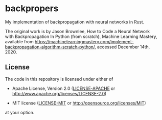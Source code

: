 # backpropers

My implementation of backpropagation with neural networks in Rust.

The original work is by Jason Brownlee, How to Code a Neural Network with Backpropagation
In Python (from scratch), Machine Learning Mastery, available from
https://machinelearningmastery.com/implement-backpropagation-algorithm-scratch-python/,
accessed December 14th, 2020.

## License

The code in this repository is licensed under either of

* Apache License, Version 2.0 ([LICENSE-APACHE] or http://www.apache.org/licenses/LICENSE-2.0)

* MIT license ([LICENSE-MIT] or http://opensource.org/licenses/MIT)

at your option.

[LICENSE-APACHE]: LICENSE-APACHE
[LICENSE-MIT]: LICENSE-MIT
